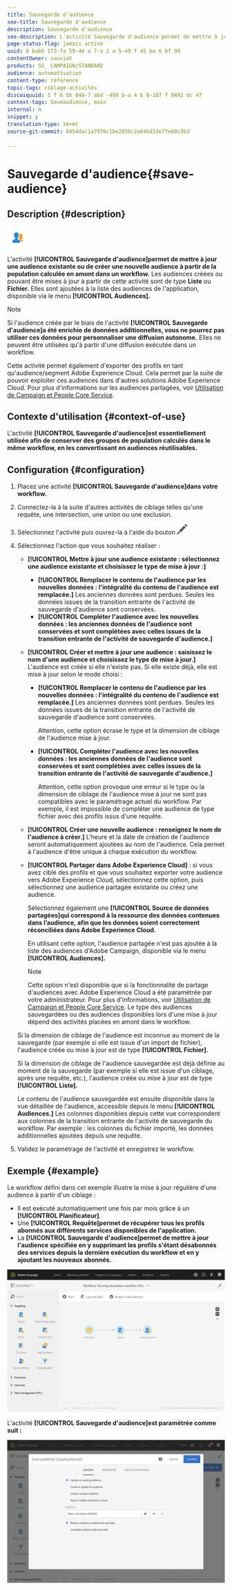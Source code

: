 ```yaml
---
title: Sauvegarde d'audience
seo-title: Sauvegarde d'audience
description: Sauvegarde d'audience
seo-description: L'activité Sauvegarde d'audience permet de mettre à jour une audience existante ou de créer une audience à partir de la population calculée en amont dans un workflow.
page-status-flag: jamais activé
uuid: 8 babb 173-fa 59-44 a 7-a 2 a 5-49 f 45 ba 6 bf 99
contentOwner: sauviat
products: SG_ CAMPAIGN/STANDARD
audience: automatisation
content-type: référence
topic-tags: ciblage-activités
discoiquuid: 1 f 6 bb 048-7 abd -499 b-a 4 b 0-187 f 9492 dc 47
context-tags: Saveaudience, main
internal: n
snippet: y
translation-type: tm+mt
source-git-commit: 0454dac1a7976c1be2838c2a846d33e77e60c3b3

---
```



# Sauvegarde d'audience{#save-audience}

## Description {#description}

![](assets/save_audience.png)

L'activité **[!UICONTROL Sauvegarde d'audience]permet de mettre à jour une audience existante ou de créer une nouvelle audience à partir de la population calculée en amont dans un workflow.** Les audiences créées ou pouvant être mises à jour à partir de cette activité sont de type **Liste** ou **Fichier.** Elles sont ajoutées à la liste des audiences de l'application, disponible via le menu **[!UICONTROL Audiences].**

>[!NOTE]
>
>Si l'audience créée par le biais de l'activité **[!UICONTROL Sauvegarde d'audience]a été enrichie de données additionnelles, vous ne pourrez pas utiliser ces données pour personnaliser une diffusion autonome.** Elles ne peuvent être utilisées qu'à partir d'une diffusion exécutée dans un workflow.

Cette activité permet également d'exporter des profils en tant qu'audience/segment Adobe Experience Cloud. Cela permet par la suite de pouvoir exploiter ces audiences dans d'autres solutions Adobe Experience Cloud. Pour plus d'informations sur les audiences partagées, voir [Utilisation de Campaign et People Core Service](../../integrating/using/about-campaign-audience-manager-or-people-core-service-integration.md).

## Contexte d'utilisation {#context-of-use}

L'activité **[!UICONTROL Sauvegarde d'audience]est essentiellement utilisée afin de conserver des groupes de population calculés dans le même workflow, en les convertissant en audiences réutilisables.**

## Configuration {#configuration}

1. Placez une activité **[!UICONTROL Sauvegarde d'audience]dans votre workflow.**
1. Connectez-la à la suite d'autres activités de ciblage telles qu'une requête, une intersection, une union ou une exclusion.
1. Sélectionnez l'activité puis ouvrez-la à l'aide du bouton ![, disponible dans les actions rapides qui s'affichent.](assets/edit_darkgrey-24px.png)
1. Sélectionnez l'action que vous souhaitez réaliser :

   * **[!UICONTROL Mettre à jour une audience existante : sélectionnez une audience existante et choisissez le type de mise à jour :]**

      * **[!UICONTROL Remplacer le contenu de l'audience par les nouvelles données : l'intégralité du contenu de l'audience est remplacée.]** Les anciennes données sont perdues. Seules les données issues de la transition entrante de l'activité de sauvegarde d'audience sont conservées.
      * **[!UICONTROL Compléter l'audience avec les nouvelles données : les anciennes données de l'audience sont conservées et sont complétées avec celles issues de la transition entrante de l'activité de sauvegarde d'audience.]**
   * **[!UICONTROL Créer et mettre à jour une audience : saisissez le nom d'une audience et choisissez le type de mise à jour.]** L'audience est créée si elle n'existe pas. Si elle existe déjà, elle est mise à jour selon le mode choisi :

      * **[!UICONTROL Remplacer le contenu de l'audience par les nouvelles données : l'intégralité du contenu de l'audience est remplacée.]** Les anciennes données sont perdues. Seules les données issues de la transition entrante de l'activité de sauvegarde d'audience sont conservées.

         Attention, cette option écrase le type et la dimension de ciblage de l'audience mise à jour.

      * **[!UICONTROL Compléter l'audience avec les nouvelles données : les anciennes données de l'audience sont conservées et sont complétées avec celles issues de la transition entrante de l'activité de sauvegarde d'audience.]**

         Attention, cette option provoque une erreur si le type ou la dimension de ciblage de l'audience mise à jour ne sont pas compatibles avec le paramétrage actuel du workflow. Par exemple, il est impossible de compléter une audience de type fichier avec des profils issus d'une requête.
   * **[!UICONTROL Créer une nouvelle audience : renseignez le nom de l'audience à créer.]** L'heure et la date de création de l'audience seront automatiquement ajoutées au nom de l'audience. Cela permet à l'audience d'être unique à chaque exécution du workflow.
   * **[!UICONTROL Partager dans Adobe Experience Cloud]** : si vous avez ciblé des profils et que vous souhaitez exporter votre audience vers Adobe Experience Cloud, sélectionnez cette option, puis sélectionnez une audience partagée existante ou créez une audience.

      Sélectionnez également une **[!UICONTROL Source de données partagées]qui correspond à la ressource des données contenues dans l’audience, afin que les données soient correctement réconciliées dans Adobe Experience Cloud.**

      En utilisant cette option, l'audience partagée n'est pas ajoutée à la liste des audiences d'Adobe Campaign, disponible via le menu **[!UICONTROL Audiences].**

      >[!NOTE]
      >
      >Cette option n'est disponible que si la fonctionnalité de partage d'audiences avec Adobe Experience Cloud a été paramétrée par votre administrateur. Pour plus d'informations, voir [Utilisation de Campaign et People Core Service](../../integrating/using/about-campaign-audience-manager-or-people-core-service-integration.md).
   Le type des audiences sauvegardées ou des audiences disponibles lors d'une mise à jour dépend des activités placées en amont dans le workflow.

   Si la dimension de ciblage de l'audience est inconnue au moment de la sauvegarde (par exemple si elle est issue d'un import de fichier), l'audience créée ou mise à jour est de type **[!UICONTROL Fichier].**

   Si la dimension de ciblage de l'audience sauvegardée est déjà définie au moment de la sauvegarde (par exemple si elle est issue d'un ciblage, après une requête, etc.), l'audience créée ou mise à jour est de type **[!UICONTROL Liste].**

   Le contenu de l'audience sauvegardée est ensuite disponible dans la vue détaillée de l'audience, accessible depuis le menu **[!UICONTROL Audiences.]** Les colonnes disponibles depuis cette vue correspondent aux colonnes de la transition entrante de l'activité de sauvegarde du workflow. Par exemple : les colonnes du fichier importé, les données additionnelles ajoutées depuis une requête.

1. Validez le paramétrage de l'activité et enregistrez le workflow.

## Exemple {#example}

Le workflow défini dans cet exemple illustre la mise à jour régulière d'une audience à partir d'un ciblage :

* Il est exécuté automatiquement une fois par mois grâce à un **[!UICONTROL Planificateur]**.
* Une **[!UICONTROL Requête]permet de récupérer tous les profils abonnés aux différents services disponibles de l'application.**
* La **[!UICONTROL Sauvegarde d'audience]permet de mettre à jour l'audience spécifiée en y supprimant les profils s'étant désabonnés des services depuis la dernière exécution du workflow et en y ajoutant les nouveaux abonnés.**

![](assets/save_audience_example_1.png)

L'activité **[!UICONTROL Sauvegarde d'audience]est paramétrée comme suit :**

![](assets/save_audience_example_2.png)

